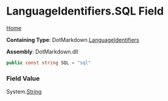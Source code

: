 <a name="_top"></a>

# LanguageIdentifiers\.SQL Field

[Home](../../../README.md#_top)

**Containing Type**: DotMarkdown\.[LanguageIdentifiers](../README.md#_top)

**Assembly**: DotMarkdown\.dll

```csharp
public const string SQL = "sql"
```

### Field Value

System\.[String](https://docs.microsoft.com/en-us/dotnet/api/system.string)